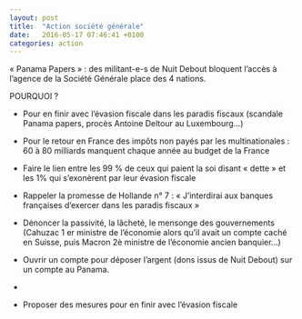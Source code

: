 ```yaml
---
layout: post
title:  "Action société générale"
date:   2016-05-17 07:46:41 +0100
categories: action
---
```


« Panama Papers » : des militant-e-s de Nuit Debout bloquent l’accès à l’agence de la Société Générale place des 4 nations.

<!--more-->

POURQUOI ?

* Pour en finir avec l’évasion fiscale dans les paradis fiscaux (scandale Panama papers, procès Antoine Deltour au Luxembourg…)

* Pour le retour en France des impôts non payés par les multinationales : 60 à 80 milliards manquent chaque année au budget de la France

* Faire le lien entre les 99 % de ceux qui paient la soi disant « dette » et les 1% qui s’exonèrent par leur évasion fiscale

* Rappeler la promesse de Hollande n° 7 : « J’interdirai aux banques françaises d’exercer dans les paradis fiscaux »

* Dénoncer la passivité, la lâcheté, le mensonge des gouvernements (Cahuzac 1 er ministre de l’économie alors qu’il avait un compte caché en Suisse, puis Macron 2è ministre de l’économie ancien banquier...)

* Ouvrir un compte pour déposer l’argent (dons issus de Nuit Debout) sur un compte au Panama.
*
* Proposer des mesures pour en finir avec l’évasion fiscale
